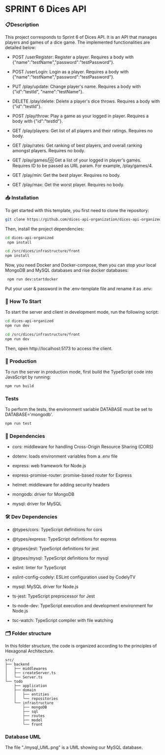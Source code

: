 # SPRINT 6 Dices API

### 📋Description

This project corresponds to Sprint 6 of Dices API. It is an API that manages players and games of a dice game. The implemented functionalities are detailed below:

   - POST /userRegister: Register a player. Requires a body with {"name":"testName","password":"testPassword"}.
   - POST /userLogin: Login as a player. Requires a body with {"name":"testName","password":"testPassword"}.

   - PUT /play/update: Change player's name. Requires a body with {"id":"testId", "name":"testName"}.
   - DELETE /play/delete: Delete a player's dice throws. Requires a body with {"id":"testId"}.
   - POST /play/throw: Play a game as your logged in player. Requires a body with {"id":"testId"}.
   - GET /play/players: Get list of all players and their ratings. Requires no body.
   - GET /play/rates: Get ranking of best players, and overall ranking amongst players. Requires no body.
   - GET /play/games/:id: Get a list of your logged in player's games. Requires ID to be passed as URL param. For example, /play/games/4.
   - GET /play/min: Get the best player. Requires no body.
   - GET /play/max: Get the worst player. Requires no body.

### 📥 Installation


To get started with this template, you first need to clone the repository:

```bash
git clone https://github.com/dices-api-organization/dices-api-organized.git
```

Then, install the project dependencies:


```bash
cd dices-api-organized
 npm install
```

```bash
cd /src/dices/infrastructure/front
npm install
```

Now, you need Docker and Docker-compose, then you can stop your local MongoDB and MySQL databases and rise docker databases:


```bash
 npm run dev:startdocker
```

Put your user & password in the .env-template file and rename it as .env:



### 🏁 How To Start

To start the server and client in development mode, run the following script:

```bash
cd dices-api-organized
npm run dev
```


```bash
cd /src/dices/infrastructure/front
npm run dev
```

Then, open http://localhost:5173 to access the client.


### 🚀 Production

To run the server in production mode, first build the TypeScript code into JavaScript by running:

```bash
npm run build
```

###  Tests

To perform the tests, the environment variable DATABASE must be set to DATABASE='mongodb'.

```bash
npm run test
```



### 📝 Dependencies

- cors: middleware for handling Cross-Origin Resource Sharing (CORS)

- dotenv: loads environment variables from a .env file

- express: web framework for Node.js

- express-promise-router: promise-based router for Express

- helmet: middleware for adding security headers

- mongodb: driver for MongoDB

- mysql: driver for MySQL


### 🛠️ Dev Dependencies

- @types/cors: TypeScript definitions for cors

- @types/express: TypeScript definitions for express

- @types/jest: TypeScript definitions for jest

- @types/mysql: TypeScript definitions for mysql

- eslint: linter for TypeScript

- eslint-config-codely: ESLint configuration used by CodelyTV

- mysql: MySQL driver for Node.js

- ts-jest: TypeScript preprocessor for Jest

- ts-node-dev: TypeScript execution and development environment for Node.js

- tsc-watch: TypeScript compiler with file watching

### 🗂️ Folder structure

In this folder structure, the code is organized according to the principles of Hexagonal Architecture. 

```
src/
├── backend
│   ├── middlewares
│   ├── createServer.ts
│   └── Server.ts
└── todo
    ├── application
    ├── domain
    │   ├── entities
    │   └── repositories
    └── infrastructure
        ├── mongoDB
        ├── sql
        ├── routes
        ├── model
        └── front
```

### Database UML

The file "./mysql_UML.png" is a UML showing our MySQL database.

